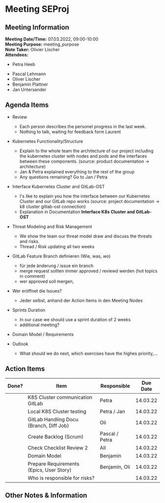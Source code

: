 # Meeting SEProj
## Meeting Information
**Meeting Date/Time:** 07.03.2022, 09:00-10:00  
**Meeting Purpose:** meeting_purpose  
**Note Taker:** Olivier Lischer  
**Attendees:**

* Petra Heeb

- Pascal Lehmann
- Oliver Lischer
- Benjamin Plattner
- Jan Untersander

## Agenda Items

- Review

  - Each person describes the personel progress in the last week.
  - Nothing to talk, waiting for feedback form Laurent

- Kubernetes Functionality/Structure

  - Explain to the whole team the architecture of our project including the kubernetes cluster with nodes and pods and the interfaces between these components. (source: product documentation -> architecture)
  - Jan & Petra explained everything to the rest of the group
  - Any questions remaining? Go to Jan / Petra

- Interface Kubernetes Cluster and GitLab-OST

  - I's like to explain you how the interface between our Kubernetes Cluster and our GitLab repo works (source: project documentation -> k8 cluster gitlab-ost connection)
  - Explanation in Documentation **Interface K8s Cluster and GitLab-OST**
  
- Threat Modeling and Risk Management

  - We show the team our threat model draw and discuss the threats and risks.
  - Thread / Risk updating all two weeks

- GitLab Feature Branch definieren (Wie, was, wo)
  - für jede änderung / issue ein branch
  - merge request sollten immer approved / reviewd werden (hot topics in comment)
  - wer approved soll mergen, 

- Wer eröffnet die Issues?
  - Jeder selbst, anhand der Action Items in den Meeting Nodes

- Sprints Duration
  - In our case we should use a sprint duration of 2 weeks
  - additional meeting?

- Domain Model / Requirements

- Outlook
  - What should we do next, which exercises have the highes priority,...



## Action Items
| Done? | Item                                     | Responsible    | Due Date |
|-------|------------------------------------------|----------------|----------|
|       | K8S Cluster communication GitLab         | Petra          | 14.03.22 |
|       | Local K8S Cluster testing                | Petra / Jan    | 14.03.22 |
|       | GitLab Handling Docu (Branch, Diff Job)  | Oli            | 14.03.22 |
|       | Create Backlog (Scrum)                   | Pascal / Petra | 14.03.22 |
|       | Check Checklist Review 2                 | All            | 14.03.22 |
|       | Domain Model                             | Benjamin       | 14.03.22 |
|       | Prepare Requirements (Epics, User Story) | Benjamin, Oli  | 14.03.22 |
|       | Who is responsible for risks?            |                | 14.03.22 |

## Other Notes & Information
